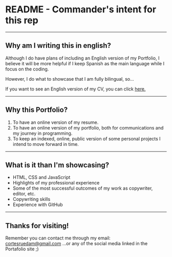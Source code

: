 # README - Commander's intent for this rep

----
## Why am I writing this in english?
Although I do have plans of including an English version of my Portfolio, I believe it will be more helpful if I keep Spanish as the main language while I focus on the coding. 

However, I do what to showcase that I am fully bilingual, so... 

If you want to see an English version of my CV, you can click [here.](https://drive.google.com/file/d/1RCoPTPUnEYnUrd9kQpCibWpUzdchU3HY/view?usp=sharing)


----
## Why this Portfolio?
1. To have an online version of my resume.
2. To have an online version of my portfolio, both for communications and my journey in programming.
3. To keep an indexed, online, public version of some personal projects I intend to move forward in time.  

----
## What is it than I'm showcasing?
* HTML, CSS and JavaScript 
* Highlights of my professional experience
* Some of the most successful outcomes of my work as copywriter, editor, etc. 
* Copywriting skills
* Experience with GitHub


----
## Thanks for visiting!
Remember you can contact me through my email: cortesruedam@gmail.com 
...or any of the social media linked in the Portafolio site ;) 
